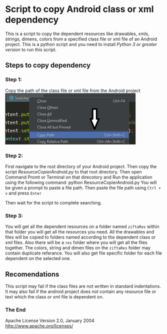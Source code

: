 # Script to copy Android class or xml dependency

This is a script to copy the dependent resources like drawables, xmls, strings, dimens, colors from a specified class file or xml file of an Android project. This is a python script and you need to install *Python 3 or greater version* to run this script. 

## Steps to copy dependency

### Step 1:

Copy the path of the class file or xml file from the Android project  
![Copy file path][copy_path]

### Step 2:

First navigate to the root directory of your Android project. Then copy the script *ResourceCopierAndroid.py* to that root directory. Then open Command Promt or Terminal on that direcotory and Run the application using the following command:
    python ResourceCopierAndroid.py
You will be given a prompt to paste a file path. Then paste the file path using `Ctrl + v` and press `Enter`

Then wait for the script to complete searching.

### Step 3:
You will get all the dependent resources on a folder named `ziftaRes` within that folder you will get all the resources you need. All the drawables and files will be copied to folders named according to the dependent class or xml files. Also there will be a `res` folder where you will get all the files together. The colors, string and dimen files on the `ziftaRes` folder may contain duplicate referance. You will also get file specific folder for each file dependent on the selected one.

## Recomendations

This script may fail if the class files are not written in standard indentations. It may also fail if the android project does not contain any resource file or text which the class or xml file is dependent on.


### The End

Apache License
Version 2.0, January 2004
http://www.apache.org/licenses/


[copy_path]: https://github.com/triplemzim/androidresourcecopier/blob/master/images/copy_path.png